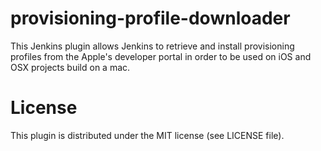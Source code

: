 provisioning-profile-downloader
=====================

This Jenkins plugin allows Jenkins to retrieve and install provisioning profiles from the Apple's developer portal in order
to be used on iOS and OSX projects build on a mac.


# License
This plugin is distributed under the MIT license (see LICENSE file).
